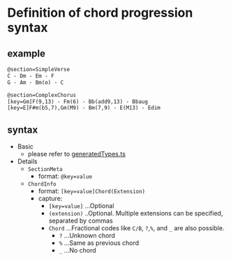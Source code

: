 # Definition of chord progression syntax

## example

```txt
@section=SimpleVerse
C - Dm - Em - F
G - Am - Bm(o) - C

@section=ComplexChorus
[key=Gm]F(9,13) - Fm(6) - Bb(add9,13) - Bbaug
[key=E]F#m(b5,7),Gm(M9) - Bm(7,9) - E(M13) - Edim
```

## syntax

- Basic
  - please refer to [generatedTypes.ts](../../generatedTypes.ts)
- Details
  - `SectionMeta`
    - format: `@key=value`
  - `ChordInfo`
    - format: `[key=value]Chord(Extension)`
    - capture:
      - `[key=value]` ...Optional
      - `(extension)` ..Optional. Multiple extensions can be specified, separated by commas
      - `Chord` ...Fractional codes like `C/B`, `?`,`%`, and `_` are also possible.
        - `?` ...Unknown chord
        - `%` ...Same as previous chord
        - `_` ...No chord
